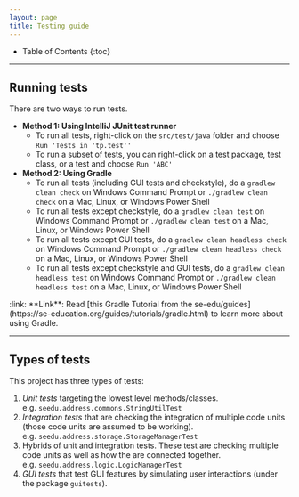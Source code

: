 ```yaml
---
layout: page
title: Testing guide
---
```


* Table of Contents
{:toc}

--------------------------------------------------------------------------------------------------------------------

## Running tests

There are two ways to run tests.

* **Method 1: Using IntelliJ JUnit test runner**
  * To run all tests, right-click on the `src/test/java` folder and choose `Run 'Tests in 'tp.test''`
  * To run a subset of tests, you can right-click on a test package,
    test class, or a test and choose `Run 'ABC'`
* **Method 2: Using Gradle**
  * To run all tests (including GUI tests and checkstyle), do a `gradlew clean check` on Windows Command Prompt or `./gradlew clean check` on a Mac, Linux, or Windows Power Shell
  * To run all tests except checkstyle, do a `gradlew clean test` on Windows Command Prompt or `./gradlew clean test` on a Mac, Linux, or Windows Power Shell
  * To run all tests except GUI tests, do a `gradlew clean headless check` on Windows Command Prompt or `./gradlew clean headless check` on a Mac, Linux, or Windows Power Shell
  * To run all tests except checkstyle and GUI tests, do a `gradlew clean headless test` on Windows Command Prompt or `./gradlew clean headless test` on a Mac, Linux, or Windows Power Shell

<div markdown="span" class="alert alert-secondary">:link: **Link**: Read [this Gradle Tutorial from the se-edu/guides](https://se-education.org/guides/tutorials/gradle.html) to learn more about using Gradle.
</div>

--------------------------------------------------------------------------------------------------------------------

## Types of tests

This project has three types of tests:

1. *Unit tests* targeting the lowest level methods/classes.<br>
   e.g. `seedu.address.commons.StringUtilTest`
1. *Integration tests* that are checking the integration of multiple code units (those code units are assumed to be working).<br>
   e.g. `seedu.address.storage.StorageManagerTest`
1. Hybrids of unit and integration tests. These test are checking multiple code units as well as how the are connected together.<br>
   e.g. `seedu.address.logic.LogicManagerTest`
1. *GUI tests* that test GUI features by simulating user interactions (under the package `guitests`).
